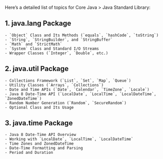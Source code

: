 Here’s a detailed list of topics for Core Java > Java Standard Library:

## 1. java.lang Package
    
    - `Object` Class and Its Methods (`equals`, `hashCode`, `toString`)
    - `String`, `StringBuilder`, and `StringBuffer`
    - `Math` and `StrictMath`
    - `System` Class and Standard I/O Streams
    - Wrapper Classes (`Integer`, `Double`, etc.)

## 2. java.util Package
    
    - Collections Framework (`List`, `Set`, `Map`, `Queue`)
    - Utility Classes (`Arrays`, `Collections`)
    - Date and Time APIs (`Date`, `Calendar`, `TimeZone`, `Locale`)
    - Java 8 Date-Time API (`LocalDate`, `LocalTime`, `LocalDateTime`, `ZonedDateTime`)
    - Random Number Generation (`Random`, `SecureRandom`)
    - Optional Class and Its Usage

## 3. java.time Package
    
    - Java 8 Date-Time API Overview
    - Working with `LocalDate`, `LocalTime`, `LocalDateTime`
    - Time Zones and ZonedDateTime
    - Date-Time Formatting and Parsing
    - Period and Duration
